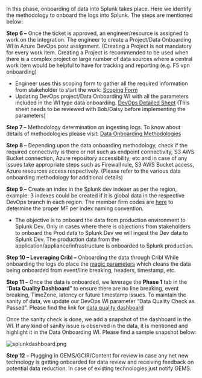        
In this phase, onboarding of data into Splunk takes place. Here we identify the methodology to onboard the logs into Splunk. The steps are mentioned below:

**Step 6 –** Once the ticket is approved, an engineer/resource is assigned to work on the integration. The engineer to create a Project/Data Onboarding WI in Azure DevOps post assignment. (Creating a Project is not mandatory for every work item. Creating a Project is recommended to be used when there is a complex project or large number of data sources where a central work item would be helpful to have for tracking and reporting (e.g. F5 vpn onboarding)
- Engineer uses this scoping form to gather all the required information from stakeholder to start the work: [Scoping Form](https://amedeloitte.sharepoint.com/:x:/r/sites/CyberDefenseEngineering/Shared%20Documents/Data%20Management/Splunk%20Onboarding%20Document/Scoping%20Form.xlsx?d=w9d9954835bd241dea6dbefa41833e799&csf=1&web=1&e=2H8PpR)
- Updating DevOps project/Data Onboarding WI with all the parameters included in the WI type data onboarding. [DevOps Detailed Sheet](https://amedeloitte.sharepoint.com/:x:/r/sites/CyberDefenseEngineering/Shared%20Documents/Data%20Management/Splunk%20Onboarding%20Document/DevOps_WI_Fields_Review_v1.0.xlsx?d=w20c4c80a706146ef932ab49704d0fb15&csf=1&web=1&e=5NHPWg) (This sheet needs to be reviewed with Bob/Daisy before implementing the parameters)

**Step 7 –** Methodology determination on ingesting logs.
To know about details of methodologies please visit: [Data Onboarding Methodologies](https://amedeloitte.sharepoint.com/:x:/r/sites/CyberDefenseEngineering/Shared%20Documents/Data%20Management/Splunk%20Onboarding%20Document/Data%20Ingestion%20Mechanism_v.1.6.xlsx?d=w186fc743c51c46938cf892e805677b30&csf=1&web=1&e=c2pJKb)

**Step 8 –** Depending upon the data onboarding methodology, check if the required connectivity is there or not such as endpoint connectivity, S3 AWS Bucket connection, Azure repository accessibility, etc and in case of any issues take appropriate steps such as Firewall rule, S3 AWS Bucket access, Azure resources access respectively. (Please refer to the various data onboarding methodology for additional details)

**Step 9 –** Create an index in the Splunk dev indexer as per the region, example: 3 indexes could be created if it is global data in the respective DevOps branch in each region. The member firm codes are [here](https://dev.azure.com/GlobalSOC/Splunk/_wiki/wikis/Splunk.wiki/463/Member-Firm-Country-Codes) to determine the proper MF per index naming convention.

- The objective is to onboard the data from production environment to Splunk Dev. Only in cases where there is objections from stakeholders to onboard the Prod data to Splunk Dev we will ingest the Dev data to Splunk Dev. The production data from the application/appliance/infrastructure is onboarded to Splunk production.

**Step 10 – Leveraging Cribl –** Onboarding the data through Cribl
While onboarding the logs do place the [magic parameters](https://kinneygroup.com/blog/splunk-magic-8-props-conf/) which cleans the data being onboarded from event/line breaking, headers, timestamp, etc.

**Step 11** **–** Once the data is onboarded, we leverage the **Phase 1** tab in the “**Data Quality Dashboard**” to ensure there are no line breaking, event breaking, TimeZone, latency or future timestamp issues. To maintain the sanity of data, we update our DevOps WI parameter “Data Quality Check as Passed”. Please find the link for [data quality dashboard](https://amedeloitte.sharepoint.com/:u:/r/sites/CyberDefenseEngineering/Shared%20Documents/Data%20Management/Splunk%20Onboarding%20Document/Onboarding%20guide%20documents/Data_Quality_Checker.zip?csf=1&web=1&e=5HiR1H)

Once the sanity check is done, we add a snapshot of the dashboard in the WI. If any kind of sanity issue is observed in the data, it is mentioned and highlight it in the Data Onboarding WI. Please find a sample snapshot below: 

![splunkdashboard.png](/.attachments/splunkdashboard-287bcdd7-d867-4ed5-a799-1b3407eed03d.png)


**Step 12** **–** Plugging in GEMS/GCIR/Content for review in case any net new technology is getting onboarded for data review and receiving feedback on potential data reduction. In case of existing technologies just notify GEMS.